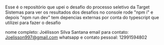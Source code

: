 Esse é o repositório que upei o desafio do processo seletivo da Target Sistemas
para ver os resultados dos desafios no console rode "npm i" e depois "npm run dev" tem depencias externas por conta do typescript que utilizei para fazer o desafio

nome completo: Joélisson Silva Santana
email para contato: Joelisson997@gmail.com
whatsapp e contato pessoal: 12991594802

